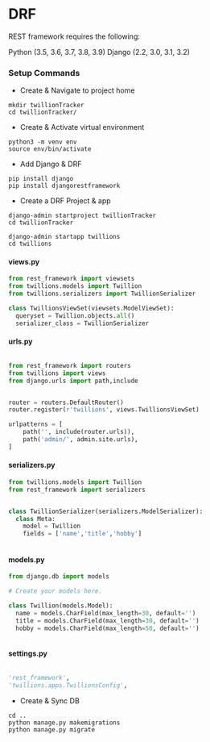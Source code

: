 # DRF


REST framework requires the following:

Python (3.5, 3.6, 3.7, 3.8, 3.9)
Django (2.2, 3.0, 3.1, 3.2)


### Setup Commands

* Create & Navigate to project home 
 ```
 mkdir twillionTracker
cd twillionTracker/
```

* Create & Activate virtual environment 
```
python3 -m venv env
source env/bin/activate
```

* Add Django & DRF 

```
pip install django
pip install djangorestframework
```

* Create a DRF Project & app 
 ```
django-admin startproject twillionTracker
cd twillionTracker 

django-admin startapp twillions
cd twillions 
```




#### views.py 

```python
from rest_framework import viewsets
from twillions.models import Twillion
from twillions.serializers import TwillionSerializer

class TwillionsViewSet(viewsets.ModelViewSet):
  queryset = Twillion.objects.all()
  serializer_class = TwillionSerializer
```

#### urls.py

```python

from rest_framework import routers
from twillions import views
from django.urls import path,include


router = routers.DefaultRouter()
router.register(r'twillions', views.TwillionsViewSet)

urlpatterns = [
    path('', include(router.urls)),
    path('admin/', admin.site.urls),
]


```

#### serializers.py

```python
from twillions.models import Twillion
from rest_framework import serializers


class TwillionSerializer(serializers.ModelSerializer):
  class Meta: 
    model = Twillion
    fields = ['name','title','hobby']
 
```

#### models.py

```python
from django.db import models

# Create your models here.

class Twillion(models.Model):
  name = models.CharField(max_length=30, default='')
  title = models.CharField(max_length=30, default='')
  hobby = models.CharField(max_length=50, default='')



```

#### settings.py

```python

'rest_framework',
'twillions.apps.TwillionsConfig',

```

* Create & Sync DB 

```
cd ..
python manage.py makemigrations
python manage.py migrate
```
